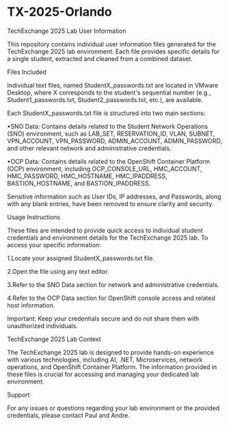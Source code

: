 # TX-2025-Orlando
TechExchange 2025 Lab User Information

This repository contains individual user information files generated for the TechExchange 2025 lab environment. Each file provides specific details for a single student, extracted and cleaned from a combined dataset.

Files Included

Individual text files, named StudentX_passwords.txt are located in VMware Desktop, where X corresponds to the student's sequential number (e.g., Student1_passwords.txt, Student2_passwords.txt, etc.), are available.

Each StudentX_passwords.txt file is structured into two main sections:

•SNO Data: Contains details related to the Student Network Operations (SNO) environment, such as LAB_SET, RESERVATION_ID, VLAN, SUBNET, VPN_ACCOUNT, VPN_PASSWORD, ADMIN_ACCOUNT, ADMIN_PASSWORD, and other relevant network and administrative credentials.

•OCP Data: Contains details related to the OpenShift Container Platform (OCP) environment, including OCP_CONSOLE_URL, HMC_ACCOUNT, HMC_PASSWORD, HMC_HOSTNAME, HMC_IPADDRESS, BASTION_HOSTNAME, and BASTION_IPADDRESS.

Sensitive information such as User IDs, IP addresses, and Passwords, along with any blank entries, have been removed to ensure clarity and security.

Usage Instructions

These files are intended to provide quick access to individual student credentials and environment details for the TechExchange 2025 lab. To access your specific information:

1.Locate your assigned StudentX_passwords.txt file.

2.Open the file using any text editor.

3.Refer to the SNO Data section for network and administrative credentials.

4.Refer to the OCP Data section for OpenShift console access and related host information.

Important: Keep your credentials secure and do not share them with unauthorized individuals.

TechExchange 2025 Lab Context

The TechExchange 2025 lab is designed to provide hands-on experience with various technologies, including AI, .NET, Microservices, network operations, and OpenShift Container Platform. The information provided in these files is crucial for accessing and managing your dedicated lab environment.

Support

For any issues or questions regarding your lab environment or the provided credentials, please contact Paul and Andre.



